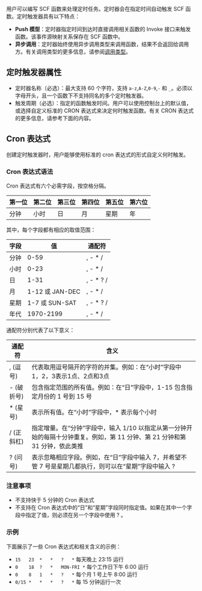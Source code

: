 用户可以编写 SCF 函数来处理定时任务。定时器会在指定时间自动触发 SCF 函数。定时触发器具有以下特点：

- **Push 模型**：定时器指定时间到达时直接调用相关函数的 Invoke 接口来触发函数。该事件源映射关系保存在 SCF 函数中。
- **异步调用**：定时器始终使用异步调用类型来调用函数，结果不会返回给调用方。有关调用类型的更多信息，请参阅[调用类型](http://tce.fsphere.cn/document/product/583/9694#.E8.B0.83.E7.94.A8.E7.B1.BB.E5.9E.8B)。

## 定时触发器属性

- 定时器名称（必选）：最大支持 60 个字符，支持 `a-z`,`A-Z`,`0-9`,`-` 和 `_`。必须以字母开头，且一个函数下不支持同名的多个定时触发器。
- 触发周期（必选）：指定的函数触发时间。用户可以使用控制台上的默认值，或选择自定义标准的 CRON 表达式来决定何时触发函数。有关 CRON 表达式的更多信息，请参考下面的内容。

## Cron 表达式
创建定时触发器时，用户能够使用标准的 cron 表达式的形式自定义何时触发。

### Cron 表达式语法
Cron 表达式有六个必需字段，按空格分隔。

|第一位|第二位|第三位|第四位|第五位|第六位|
|--|--|--|--|--|--|
|分钟|小时|日|月|星期|年|

其中，每个字段都有相应的取值范围：

|字段|值|通配符|
|--|--|--|
|分钟|	0-59	|, - * /|
|小时|	0-23	|, - * /|
|日|	1-31|, - * ? / |
|月|	1-12 或 JAN-DEC|	, - * /|
|星期|1-7 或 SUN-SAT	|, - * ? / |
|年代|1970-2199|, - * /|

通配符分别代表了以下意义：

|通配符|含义|
|--|--|
|, (逗号)| 代表取用逗号隔开的字符的并集。例如：在“小时”字段中 1，2，3表示1点、2点和3点|
|- (破折号) |包含指定范围的所有值。例如：在“日”字段中，1-15 包含指定月份的 1 号到 15 号|
|* (星号) |表示所有值。在“小时”字段中，* 表示每个小时|
|/ (正斜杠)| 指定增量。在“分钟”字段中，输入 1/10 以指定从第一分钟开始的每隔十分钟重复。例如，第 11 分钟、第 21 分钟和第 31 分钟，依此类推|
| ? (问号)|表示忽略相应字段。例如，在“日”字段中输入 7，并希望不管 7 号是星期几都执行，则可以在“星期”字段中输入 ? |

### 注意事项

- 不支持快于 5 分钟的 Cron 表达式
- 不支持在 Cron 表达式中的“日”和“星期”字段同时指定值。如果在其中一个字段中指定了值，则必须在另一个字段中使用 ? 。

### 示例
下面展示了一些 Cron 表达式和相关含义的示例：

- `15	23	*	*	?	*`	每天晚上 23:15 运行
- `0	18	?	*	MON-FRI	*`	每个工作日下午 6:00 运行
- `0	8	1	*	?	*`	每个月 1 号上午 8:00 运行
- `0/15	*	*	*	?	*`	每 15 分钟运行一次